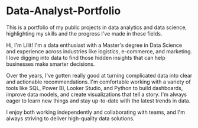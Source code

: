 # Data-Analyst-Portfolio
This is a portfolio of my public projects in data analytics and data science, highlighting my skills and the progress I've made in these fields.

Hi, I'm Lilit! I'm a data enthusiast with a Master's degree in Data Science and experience across industries like logistics, e-commerce, and marketing. I love digging into data to find those hidden insights that can help businesses make smarter decisions.

Over the years, I've gotten really good at turning complicated data into clear and actionable recommendations. I'm comfortable working with a variety of tools like SQL, Power BI, Looker Studio, and Python to build dashboards, improve data models, and create visualizations that tell a story. I'm always eager to learn new things and stay up-to-date with the latest trends in data.

I enjoy both working independently and collaborating with teams, and I'm always striving to deliver high-quality data solutions.
